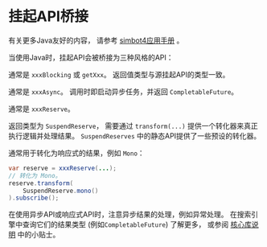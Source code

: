 # 挂起API桥接

<tip>

有关更多Java友好的内容，
请参考 [simbot4应用手册](https://simbot.forte.love/java-friendly.html)
。

</tip>

当使用Java时，挂起API会被桥接为三种风格的API：

<deflist>
<def title="阻塞API">

通常是 `xxxBlocking` 或 `getXxx`。
返回值类型与源挂起API的类型一致。
</def>
<def title="异步API">

通常是 `xxxAsync`。
调用时即启动异步任务，并返回 `CompletableFuture`。

</def>
<def title="预处理API">

通常是 `xxxReserve`。

返回类型为 `SuspendReserve`，
需要通过 `transform(...)` 提供一个转化器来真正执行逻辑并处理结果。
`SuspendReserves` 中的静态API提供了一些预设的转化器。

通常用于转化为响应式的结果，例如 `Mono`：

```Java
var reserve = xxxReserve(...);
// 转化为 Mono。
reserve.transform(
    SuspendReserve.mono()
).subscribe();
```

</def>
</deflist>

<warning title="注意异常处理">

在使用异步API或响应式API时，注意异步结果的处理，例如异常处理。
在搜索引擎中查询它们的结果类型
(例如`CompletableFuture`) 了解更多，
或参阅 [核心库说明](https://simbot.forte.love/java-friendly.html#阻塞与异步)
中的小贴士。
</warning>
